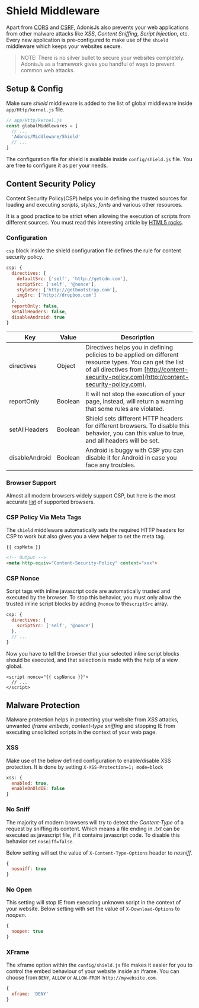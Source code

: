 # Shield Middleware

Apart from [CORS](/markdown/09-security/02-cors.md) and [CSRF](/markdown/09-security/03-csrf-protection.md), AdonisJs also prevents your web applications from other malware attacks like *XSS*, *Content Sniffing*, *Script Injection*, etc. Every new application is pre-configured to make use of the `shield` middleware which keeps your websites secure.

> NOTE: There is no silver bullet to secure your websites completely. AdonisJs as a framework gives you handful of ways to prevent common web attacks.

## Setup & Config
Make sure *shield* middleware is added to the list of global middleware inside `app/Http/kernel.js` file.

```js
// app/Http/kernel.js
const globalMiddlewares = [
  // ...
  'Adonis/Middleware/Shield'
  // ...
]
```

The configuration file for shield is available inside `config/shield.js` file. You are free to configure it as per your needs.

## Content Security Policy
Content Security Policy(CSP) helps you in defining the trusted sources for loading and executing *scripts*, *styles*, *fonts* and various other resources.

It is a good practice to be strict when allowing the execution of scripts from different sources. You must read this interesting article by [HTML5 rocks](http://www.html5rocks.com/en/tutorials/security/content-security-policy).

### Configuration
`csp` block inside the shield configuration file defines the rule for content security policy.

```js
csp: {
  directives: {
    defaultSrc: ['self', 'http://getcdn.com'],
    scriptSrc: ['self', '@nonce'],
    styleSrc: ['http://getbootstrap.com'],
    imgSrc: ['http://dropbox.com']
  },
  reportOnly: false,
  setAllHeaders: false,
  disableAndroid: true
}
```

| Key             | Value   | Description |
|-----------------|---------|-------------|
| directives      | Object  | Directives helps you in defining policies to be applied on different resource types. You can get the list of all directives from [http://content-security-policy.com](http://content-security-policy.com). |
| reportOnly      | Boolean | It will not stop the execution of your page, instead, will return a warning that some rules are violated. |
| setAllHeaders   | Boolean | Shield sets different HTTP headers for different browsers. To disable this behavior, you can this value to true, and all headers will be set. |
| disableAndroid  | Boolean | Android is buggy with CSP you can disable it for Android in case you face any troubles.

### Browser Support
Almost all modern browsers widely support CSP, but here is the most accurate [list](http://caniuse.com/#feat=contentsecuritypolicy) of supported browsers.

### CSP Policy Via Meta Tags
The `shield` middleware automatically sets the required HTTP headers for CSP to work but also gives you a view helper to set the meta tag.

```twig
{{ cspMeta }}
```

```html
<!-- Output -->
<meta http-equiv="Content-Security-Policy" content="xxx">
```

### CSP Nonce
Script tags with inline javascript code are automatically trusted and executed by the browser. To stop this behavior, you must only allow the trusted inline script blocks by adding `@nonce` to the`scriptSrc` array.

```js
csp: {
  directives: {
    scriptSrc: ['self', '@nonce']
  },
  // ...
}
```

Now you have to tell the browser that your selected inline script blocks should be executed, and that selection is made with the help of a view global.

```twig
<script nonce="{{ cspNonce }}">
  // ...
</script>
```

## Malware Protection
Malware protection helps in protecting your website from *XSS* attacks, unwanted *iframe embeds*, *content-type sniffing* and stopping IE from executing unsolicited scripts in the context of your web page.

### XSS
Make use of the below defined configuration to enable/disable XSS protection. It is done by setting `X-XSS-Protection=1; mode=block`

```js
xss: {
  enabled: true,
  enableOnOldIE: false
}
```

### No Sniff
The majority of modern browsers will try to detect the *Content-Type* of a request by sniffing its content. Which means a file ending in *.txt* can be executed as javascript file, if it contains javascript code. To disable this behavior set `nosniff=false`.

Below setting will set the value of `X-Content-Type-Options` header to *nosniff*.

```js
{
  nosniff: true
}
```

### No Open
This setting will stop IE from executing unknown script in the context of your website. Below setting with set the value of `X-Download-Options` to *noopen*.

```js
{
  noopen: true
}
```

### XFrame
The xframe option within the `config/shield.js` file makes it easier for you to control the embed behaviour of your website inside an iframe. You can choose from `DENY`, `ALLOW` or `ALLOW-FROM http://mywebsite.com`.

```js
{
  xframe: 'DENY'
}
```
